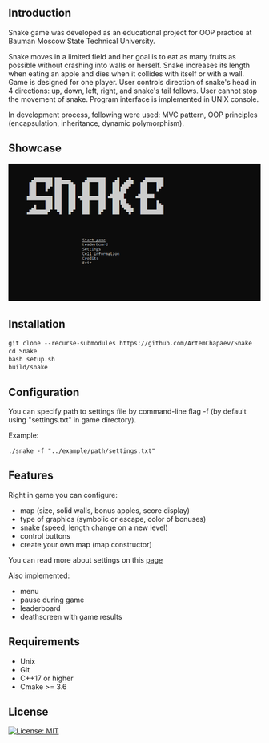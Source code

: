 ## Introduction
Snake game was developed as an educational project for OOP practice at Bauman Moscow State Technical University.

Snake moves in a limited field and her goal is to eat as many fruits as possible without crashing into walls or herself. Snake increases its length when eating an apple and dies when it collides with itself or with a wall. Game is designed for one player. User controls direction of snake's head in 4 directions: up, down, left, right, and snake's tail follows.
User cannot stop the movement of snake. Program interface is implemented in UNIX console.

In development process, following were used: MVC pattern, OOP principles (encapsulation, inheritance, dynamic polymorphism).

## Showcase
<img src='https://github.com/ArtemChapaev/Snake/blob/Linux_version/docs/gameplay.gif?raw=true'/>

## Installation

````
git clone --recurse-submodules https://github.com/ArtemChapaev/Snake
cd Snake
bash setup.sh
build/snake
````

## Configuration
You can specify path to settings file by command-line flag -f (by default using "settings.txt" in game directory).

Example:
```
./snake -f "../example/path/settings.txt"
```

## Features
Right in game you can configure:
- map (size, solid walls, bonus apples, score display)
- type of graphics (symbolic or escape, color of bonuses)
- snake (speed, length change on a new level)
- control buttons
- create your own map (map constructor)

You can read more about settings on this [page](settings)

Also implemented:
- menu
- pause during game
- leaderboard
- deathscreen with game results

## Requirements
- Unix
- Git
- C++17 or higher
- Cmake >= 3.6

## License
[![License: MIT](https://img.shields.io/badge/License-MIT-yellow.svg)](https://opensource.org/licenses/MIT)

